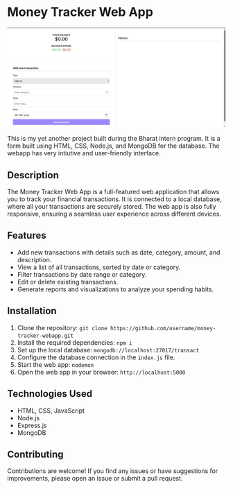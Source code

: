 # Money Tracker Web App

![Money Tracker](./sample.png)

This is my yet another project built during the Bharat intern program. It is a form built using HTML, CSS, Node.js, and MongoDB for the database. The webapp has very intiutive and user-friendly interface.

## Description
The Money Tracker Web App is a full-featured web application that allows you to track your financial transactions. It is connected to a local database, where all your transactions are securely stored. The web app is also fully responsive, ensuring a seamless user experience across different devices.

## Features
- Add new transactions with details such as date, category, amount, and description.
- View a list of all transactions, sorted by date or category.
- Filter transactions by date range or category.
- Edit or delete existing transactions.
- Generate reports and visualizations to analyze your spending habits.

## Installation
1. Clone the repository: `git clone https://github.com/username/money-tracker-webapp.git`
2. Install the required dependencies: `npm i`
3. Set up the local database: `mongodb://localhost:27017/transact`
4. Configure the database connection in the `index.js` file.
5. Start the web app: `nodemon`
6. Open the web app in your browser: `http://localhost:5000`

## Technologies Used
- HTML, CSS, JavaScript
- Node.js
- Express.js
- MongoDB

## Contributing
Contributions are welcome! If you find any issues or have suggestions for improvements, please open an issue or submit a pull request.